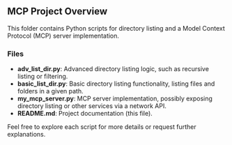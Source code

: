 ## MCP Project Overview

This folder contains Python scripts for directory listing and a Model Context Protocol (MCP) server implementation.

### Files

- **adv_list_dir.py**: Advanced directory listing logic, such as recursive listing or filtering.
- **basic_list_dir.py**: Basic directory listing functionality, listing files and folders in a given path.
- **my_mcp_server.py**: MCP server implementation, possibly exposing directory listing or other services via a network API.
- **README.md**: Project documentation (this file).

Feel free to explore each script for more details or request further explanations.
